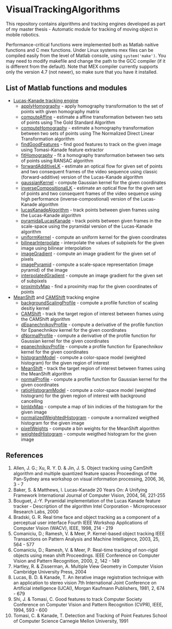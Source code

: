 # VisualTrackingAlgorithms

This repository contains algorithms and tracking engines developed as part of my master thesis - Automatic module for tracking of moving object in mobile robotics.

Performance-critical functions were implemented both as Matlab naitive functions and C mex functions. Under Linux systems mex files can be compiled easily from the level of
Matlab console, using `system('make')`. You may need to modify makefile and change the path to the GCC compiler (if it is different from the default). Note that MEX compiler currently supports only the version 4.7 (not newer), so make sure that you have it installed.

## List of Matlab functions and modules

- [Lucas-Kanade tracking engine](../master/+trackingModule/LucasKanadeTracker.m)
  - [applyHomography](../master/LucasKanadeEngine/applyHomography.m) - apply homography transformation to the set of points with given homography matrix
  - [computeAffine](../master/LucasKanadeEngine/computeAffine.m) - estimate a affine transformation between two sets of points using The Gold Standard Algorithm 
  - [computeHomography](../master/LucasKanadeEngine/computeHomography.m) - estimate a homography transformation between two sets of points using The Normalized Direct Linear Transformation algorithm
  - [findGoodFeatures](../master/LucasKanadeEngine/findGoodFeatures.m) - find good features to track on the given image using Tomasi-Kanade feature extractor
  - [fitHomography](../master/LucasKanadeEngine/fitHomography.m) - fit a homography transformation between two sets of points using RANSAC algorithm
  - [forwardAdditiveLK](../master/LucasKanadeEngine/forwardAdditiveLK.m) - estimate an optical flow for given set of points and two consequent frames of the video sequence using classic (forward-additive) version of the Lucas-Kanade algorithm
  - [gaussianKernel](../master/LucasKanadeEngine/gaussianKernel.m) - compute Gaussian kernel for the given coordinates
  - [inverseCompositionalLK](../master/LucasKanadeEngine/inverseCompostionalLK.m) - estimate an optical flow for the given set of points and two consequent frames of the video sequence using high performance (inverse-compostional) version of the Lucas-Kanade algorithm
  - [lucasKanadeAlgorithm](../master/LucasKanadeEngine/lucasKanadeAlgorithm.m) - track points between given frames using the Lucas-Kanade algorithm
  - [pyramidalLucasKanade](../master/LucasKanadeEngine/pyramidalLucasKanade.m) - track points between given frames in the scale-space using the pyramidal version of the Lucas-Kanade algorithm
  - [uniformKernel](../master/LucasKanadeEngine/uniformKernel.m) - compute an uniform kernel for the given coordinates
  - [bilinearInterpolate](../master/LucasKanadeEngine/matlab/bilinearInterpolate.m) - interpolate the values of subpixels for the given image using bilinear interpolation 
  - [imageGradient](../master/LucasKanadeEngine/matlab/imageGradient.m) - compute an image gradient for the given set of pixels
  - [imagePyramid](../master/LucasKanadeEngine/matlab/imagePyramid.m) - compute a scale-space representation (image pyramid) of the image
  - [interpolatedGradient](../master/LucasKanadeEngine/matlab/interpolatedGradient.m) - compute an image gradient for the given set of subpixels
  - [proximityMap](../master/LucasKanadeEngine/matlab/proximityMap.m) - find a proximity map for the given coordinates of points
- [MeanShift](../master/+trackingModule/MeanShiftTracker.m) and [CAMShift](../master/+trackingModule/CAMShiftTracker.m) tracking engine
  - [backgroundScalingProfile](../master/MeanShiftEngine/backgorundScalingProfile.m) - compute a profile function of scaling desitiy kernel
  - [CAMShift](../master/MeanShiftEngine/CAMShift.m) - track the target region of interest between frames using the CAMShift algorithm
  - [dEpanechnikovProfile](../master/MeanShiftEngine/dEpanechnikovProfile.m) - compute a derivative of the profile function for Epanechnikov kernel for the given coordinates
  - [dNormalProfile](../master/MeanShiftEngine/dNormalProfile.m) - compute a derivative of the profile function for Gaussian kernel for the given coordinates
  - [epanechnikovProfile](../master/MeanShiftEngine/epanechnikovProfile.m) - compute a profile function for Epanechnikov kernel for the given coordinates
  - [histogramModel](../master/MeanShiftEngine/histogramModel.m) - compute a color-space model (weighted histogram) for the given region of interest
  - [MeanShift](../master/MeanShiftEngine/meanShift.m) - track the target region of interest between frames using the MeanShift algorithm
  - [normalProfile](../master/MeanShiftEngine/normalProfile.m) - compute a profile function for Gaussian kernel for the given coordinates
  - [ratioHistogramModel](../master/MeanShiftEngine/ratioHistogramModel.m) - compute a color-space model (weighted histogram) for the given region of interest with background cancelling 
  - [binIdxMap](../master/MeanShiftEngine/matlab/binIdxMap.m) - compute a map of bin indicies of the histogram for the given image
  - [normalizedWeightedHistogram](../master/MeanShiftEngine/matlab/normalizedWeightedHistogram.m) - compute a normalized weigthed histogram for the given image
  - [pixelWeights](../master/MeanShiftEngine/matlab/pixelWeights.m) - compute a bin weights for the MeanShift algorithm
  - [weightedHistogram](../master/MeanShiftEngine/matlab/weightedHistogram.m) - compute weigthed histogram for the given image

## References

1. Allen, J. G.; Xu, R. Y. D. & Jin, J. S. Object tracking using CamShift algorithm and multiple quantized feature spaces Proceedings of the Pan-Sydney area workshop on visual information processing, 2006, 36, 3 - 7
2. Baker, S. & Matthews, I. Lucas-Kanade 20 Years On: A Unifying Framework International Journal of Computer Vision, 2004, 56, 221-255
3. Bouguet, J.-Y. Pyramidal implementation of the Lucas Kanade feature tracker - Description of the algorithm Intel Corporation - Microprocessor Research Labs, 2000
4. Bradski, G. R. Real time face and object tracking as a component of a perceptual user interface Fourth IEEE Workshop Applications of Computer Vision (WACV), IEEE, 1998, 214 - 219
5. Comaniciu, D.; Ramesh, V. & Meer, P. Kernel-based object tracking IEEE Transactions on Pattern Analysis and Machine Intelligence, 2003, 25, 564 - 577
6. Comaniciu, D.; Ramesh, V. & Meer, P. Real-time tracking of non-rigid objects using mean shift Proceedings. IEEE Conference on Computer Vision and Pattern Recognition, 2000, 2, 142 - 149
7. Hartley, R. & Zisserman, A. Multiple View Geometry in Computer Vision Cambridge University Press, 2004
8. Lucas, B. D. & Kanade, T. An iterative image registration technique with an application to stereo vision 7th International Joint Conference on Artificial intelligence (IJCAI), Morgan Kaufmann Publishers, 1981, 2, 674 - 679
9. Shi, J. & Tomasi, C. Good features to track Computer Society Conference on Computer Vision and Pattern Recognition (CVPR), IEEE, 1994, 593 - 600
10. Tomasi, C. & Kanade, T. Detection and Tracking of Point Features School of Computer Science Carnegie Mellon University, 1991 

